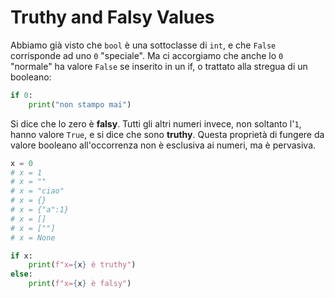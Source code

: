# Truthy and Falsy Values

Abbiamo già visto che `bool` è una sottoclasse di `int`, e che `False` corrisponde ad uno `0` "speciale". Ma ci accorgiamo che anche lo `0` "normale" ha valore `False` se inserito in un if, o trattato alla stregua di un booleano:

```python
if 0:
    print("non stampo mai")
```
Si dice che lo zero è **falsy**. Tutti gli altri numeri invece, non soltanto l'`1`, hanno valore `True`, e si dice che sono **truthy**. Questa proprietà di fungere da valore booleano all'occorrenza non è esclusiva ai numeri, ma è pervasiva. 


```python
x = 0
# x = 1
# x = ""
# x = "ciao"
# x = {}
# x = {"a":1}
# x = []
# x = [""]
# x = None

if x:
    print(f"x={x} è truthy")
else:
    print(f"x={x} è falsy")
```